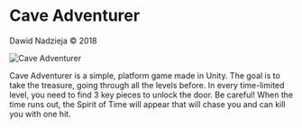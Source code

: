 # Cave Adventurer

Dawid Nadzieja © 2018

![Cave Adventurer](https://i.imgur.com/TpiWdc7.png)

Cave Adventurer is a simple, platform game made in Unity. The goal is to take the treasure, going through all the levels before.
In every time-limited level, you need to find 3 key pieces to unlock the door. Be careful! When the time runs out, the Spirit of Time will appear that will chase you
and can kill you with one hit.
